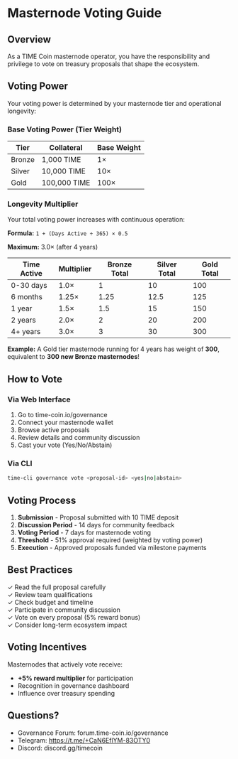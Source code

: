 # Masternode Voting Guide

## Overview

As a TIME Coin masternode operator, you have the responsibility and privilege to vote on treasury proposals that shape the ecosystem.

## Voting Power

Your voting power is determined by your masternode tier and operational longevity:

### Base Voting Power (Tier Weight)

| Tier | Collateral | Base Weight |
|------|------------|-------------|
| Bronze | 1,000 TIME | 1× |
| Silver | 10,000 TIME | 10× |
| Gold | 100,000 TIME | 100× |

### Longevity Multiplier

Your total voting power increases with continuous operation:

**Formula:** `1 + (Days Active ÷ 365) × 0.5`

**Maximum:** 3.0× (after 4 years)

| Time Active | Multiplier | Bronze Total | Silver Total | Gold Total |
|-------------|-----------|--------------|--------------|------------|
| 0-30 days | 1.0× | 1 | 10 | 100 |
| 6 months | 1.25× | 1.25 | 12.5 | 125 |
| 1 year | 1.5× | 1.5 | 15 | 150 |
| 2 years | 2.0× | 2 | 20 | 200 |
| 4+ years | 3.0× | 3 | 30 | 300 |

**Example:** A Gold tier masternode running for 4 years has weight of **300**, equivalent to **300 new Bronze masternodes**!

## How to Vote

### Via Web Interface
1. Go to time-coin.io/governance
2. Connect your masternode wallet
3. Browse active proposals
4. Review details and community discussion
5. Cast your vote (Yes/No/Abstain)

### Via CLI
```bash
time-cli governance vote <proposal-id> <yes|no|abstain>
```

## Voting Process

1. **Submission** - Proposal submitted with 10 TIME deposit
2. **Discussion Period** - 14 days for community feedback
3. **Voting Period** - 7 days for masternode voting
4. **Threshold** - 51% approval required (weighted by voting power)
5. **Execution** - Approved proposals funded via milestone payments

## Best Practices

✓ Read the full proposal carefully  
✓ Review team qualifications  
✓ Check budget and timeline  
✓ Participate in community discussion  
✓ Vote on every proposal (5% reward bonus)  
✓ Consider long-term ecosystem impact  

## Voting Incentives

Masternodes that actively vote receive:
- **+5% reward multiplier** for participation
- Recognition in governance dashboard
- Influence over treasury spending

## Questions?

- Governance Forum: forum.time-coin.io/governance
- Telegram: https://t.me/+CaN6EflYM-83OTY0
- Discord: discord.gg/timecoin
